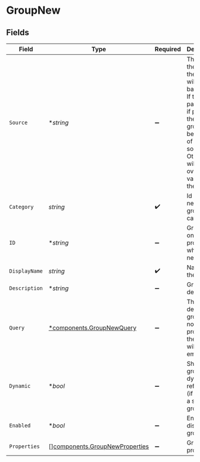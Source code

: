 # GroupNew


## Fields

| Field                                                                                                                                                                             | Type                                                                                                                                                                              | Required                                                                                                                                                                          | Description                                                                                                                                                                       | Example                                                                                                                                                                           |
| --------------------------------------------------------------------------------------------------------------------------------------------------------------------------------- | --------------------------------------------------------------------------------------------------------------------------------------------------------------------------------- | --------------------------------------------------------------------------------------------------------------------------------------------------------------------------------- | --------------------------------------------------------------------------------------------------------------------------------------------------------------------------------- | --------------------------------------------------------------------------------------------------------------------------------------------------------------------------------- |
| `Source`                                                                                                                                                                          | **string*                                                                                                                                                                         | :heavy_minus_sign:                                                                                                                                                                | The id of the group the clone will be based onto. If this parameter if provided,  the new group will be a clone of this source. Other value will override values from the source. | b9f6d98a-28bc-4d80-90f7-d2f14269e215                                                                                                                                              |
| `Category`                                                                                                                                                                        | *string*                                                                                                                                                                          | :heavy_check_mark:                                                                                                                                                                | Id of the new group's category                                                                                                                                                    | e17ecf6a-a9f2-44de-a97c-116d24d30ff4                                                                                                                                              |
| `ID`                                                                                                                                                                              | **string*                                                                                                                                                                         | :heavy_minus_sign:                                                                                                                                                                | Group id, only provide it when needed.                                                                                                                                            | 32d013f7-b6d8-46c8-99d3-016307fa66c0                                                                                                                                              |
| `DisplayName`                                                                                                                                                                     | *string*                                                                                                                                                                          | :heavy_check_mark:                                                                                                                                                                | Name of the group                                                                                                                                                                 | Ubuntu 18.04 nodes                                                                                                                                                                |
| `Description`                                                                                                                                                                     | **string*                                                                                                                                                                         | :heavy_minus_sign:                                                                                                                                                                | Group description                                                                                                                                                                 | Documentation for the group                                                                                                                                                       |
| `Query`                                                                                                                                                                           | [*components.GroupNewQuery](../../models/components/groupnewquery.md)                                                                                                             | :heavy_minus_sign:                                                                                                                                                                | The criteria defining the group. If not provided, the group will be empty.                                                                                                        |                                                                                                                                                                                   |
| `Dynamic`                                                                                                                                                                         | **bool*                                                                                                                                                                           | :heavy_minus_sign:                                                                                                                                                                | Should the group be dynamically refreshed (if not, it is a static group)                                                                                                          |                                                                                                                                                                                   |
| `Enabled`                                                                                                                                                                         | **bool*                                                                                                                                                                           | :heavy_minus_sign:                                                                                                                                                                | Enable or disable the group                                                                                                                                                       |                                                                                                                                                                                   |
| `Properties`                                                                                                                                                                      | [][components.GroupNewProperties](../../models/components/groupnewproperties.md)                                                                                                  | :heavy_minus_sign:                                                                                                                                                                | Group properties                                                                                                                                                                  |                                                                                                                                                                                   |